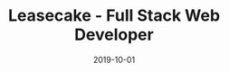 ---
type: "job"
date: "2019-10-01"
company: "Leasecake"
title: "Leasecake - Full Stack Web Developer"
location: "Winter Park, FL"
website: "https://leasecake.com"
techStack: "PHP,JavaScript,Laravel,Vue.js,HTML,CSS,SCSS"
timePeriod: "October 2019 to January 2020"
termInMonths: 4
ongoing: false
---
